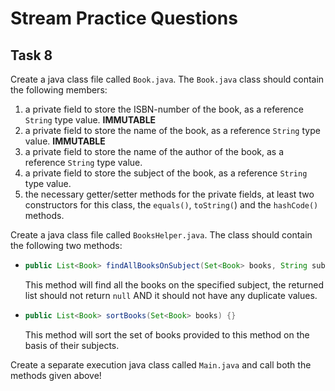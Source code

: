 # Stream Practice Questions

## Task 8

Create a java class file called `Book.java`. The `Book.java` class should contain the following members:

1. a private field to store the ISBN-number of the book, as a reference `String` type value. **IMMUTABLE**
2. a private field to store the name of the book, as a reference `String` type value. **IMMUTABLE**
3. a private field to store the name of the author of the book, as a reference `String` type value.
4. a private field to store the subject of the book, as a reference `String` type value.
5. the necessary getter/setter methods for the private fields, at least two constructors for this class, the `equals()`,
   `toString(`) and the `hashCode()` methods.

Create a java class file called `BooksHelper.java`. The class should contain the following two methods:

* ```java
  public List<Book> findAllBooksOnSubject(Set<Book> books, String subject) {}
  ```
  This method will find all the books on the specified subject, the returned list should not return `null`
  AND it should not have any duplicate values.

* ```java
  public List<Book> sortBooks(Set<Book> books) {}
  ```
  This method will sort the set of books provided to this method on the basis of their subjects.

Create a separate execution java class called `Main.java` and call both the methods given above!
